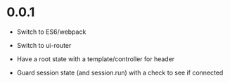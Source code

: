 0.0.1
=====

- Switch to ES6/webpack

- Switch to ui-router

- Have a root state with a template/controller for header

- Guard session state (and session.run) with a check to see if connected
